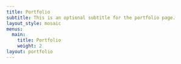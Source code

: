 ```yaml
---
title: Portfolio
subtitle: This is an optional subtitle for the portfolio page.
layout_style: mosaic
menus:
  main:
    title: Portfolio
    weight: 2
layout: portfolio
---
```

